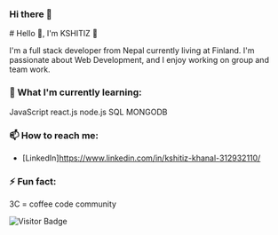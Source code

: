 ### Hi there 👋

<!--
**Kshitiz2020/Kshitiz2020** is a ✨ _special_ ✨ repository because its `README.md` (this file) appears on your GitHub profile.

Here are some ideas to get you started:

- 🔭 I’m currently working on ...
- 🌱 I’m currently learning ...
- 👯 I’m looking to collaborate on ...
- 🤔 I’m looking for help with ...
- 💬 Ask me about ...
- 📫 How to reach me: ...
- 😄 Pronouns: ...
- ⚡ Fun fact: ...
--># Hello 👋, I'm KSHITIZ 🙏

I'm a full stack developer from Nepal currently living at Finland. I'm passionate about Web Development, and I enjoy working on group and team work.

### 🌱 What I'm currently learning:

JavaScript
react.js
node.js
SQL
MONGODB

### 📫 How to reach me:

- [LinkedIn]https://www.linkedin.com/in/kshitiz-khanal-312932110/

### ⚡ Fun fact:

3C = coffee code community

![Visitor Badge](https://visitor-badge.laobi.icu/badge?page_id=your-username.Kshitiz2020)

<H1>
